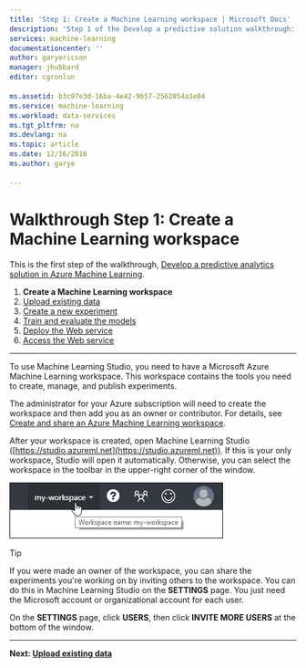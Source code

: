 ```yaml
---
title: 'Step 1: Create a Machine Learning workspace | Microsoft Docs'
description: 'Step 1 of the Develop a predictive solution walkthrough: Learn how to set up a new Azure Machine Learning Studio workspace.'
services: machine-learning
documentationcenter: ''
author: garyericson
manager: jhubbard
editor: cgronlun

ms.assetid: b3c97e3d-16ba-4e42-9657-2562854a1e04
ms.service: machine-learning
ms.workload: data-services
ms.tgt_pltfrm: na
ms.devlang: na
ms.topic: article
ms.date: 12/16/2016
ms.author: garye

---
```

# Walkthrough Step 1: Create a Machine Learning workspace
This is the first step of the walkthrough, [Develop a predictive analytics solution in Azure Machine Learning](machine-learning-walkthrough-develop-predictive-solution.md).

1. **Create a Machine Learning workspace**
2. [Upload existing data](machine-learning-walkthrough-2-upload-data.md)
3. [Create a new experiment](machine-learning-walkthrough-3-create-new-experiment.md)
4. [Train and evaluate the models](machine-learning-walkthrough-4-train-and-evaluate-models.md)
5. [Deploy the Web service](machine-learning-walkthrough-5-publish-web-service.md)
6. [Access the Web service](machine-learning-walkthrough-6-access-web-service.md)

- - -
<!-- This needs to be updated to refer to the new way of creating workspaces in the Ibiza portal -->

To use Machine Learning Studio, you need to have a Microsoft Azure Machine Learning workspace. This workspace contains the tools you need to create, manage, and publish experiments.  

<!--
## To create a workspace
1. Sign in to the [Azure classic portal](https://manage.windowsazure.com).
2. In the  Azure services panel, click **MACHINE LEARNING**.  
   ![Create workspace][1]
3. Click **CREATE AN ML WORKSPACE**.
4. On the **QUICK CREATE** page, enter your workspace information and then click **CREATE AN ML WORKSPACE**.
-->

The administrator for your Azure subscription will need to create the workspace and then add you as an owner or contributor. For details, see [Create and share an Azure Machine Learning workspace](machine-learning-create-workspace.md).

After your workspace is created, open Machine Learning Studio ([https://studio.azureml.net](https://studio.azureml.net)). If this is your only workspace, Studio will open it automatically. Otherwise, you can select the workspace in the toolbar in the upper-right corner of the window.

![Select workspace in Studio][2]

> [!TIP]
> If you were made an owner of the workspace, you can share the experiments you're working on by inviting others to the workspace. You can do this in Machine Learning Studio on the **SETTINGS** page. You just need the Microsoft account or organizational account for each user.
> 
> On the **SETTINGS** page, click **USERS**, then click **INVITE MORE USERS** at the bottom of the window.
> 
> 

- - -
**Next: [Upload existing data](machine-learning-walkthrough-2-upload-data.md)**

[1]: ./media/machine-learning-walkthrough-1-create-ml-workspace/create1.png
[2]: ./media/machine-learning-walkthrough-1-create-ml-workspace/open-workspace.png
